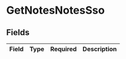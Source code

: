 # GetNotesNotesSso


## Fields

| Field       | Type        | Required    | Description |
| ----------- | ----------- | ----------- | ----------- |